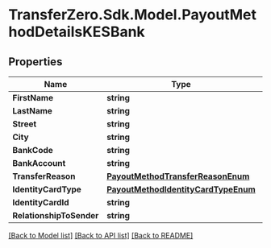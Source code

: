 
# TransferZero.Sdk.Model.PayoutMethodDetailsKESBank

## Properties

Name | Type | Description | Notes
------------ | ------------- | ------------- | -------------
**FirstName** | **string** |  | 
**LastName** | **string** |  | 
**Street** | **string** |  | 
**City** | **string** |  | [optional] 
**BankCode** | **string** |  | 
**BankAccount** | **string** |  | 
**TransferReason** | [**PayoutMethodTransferReasonEnum**](PayoutMethodTransferReasonEnum.md) |  | 
**IdentityCardType** | [**PayoutMethodIdentityCardTypeEnum**](PayoutMethodIdentityCardTypeEnum.md) |  | 
**IdentityCardId** | **string** |  | 
**RelationshipToSender** | **string** |  | [optional] 

[[Back to Model list]](../README.md#documentation-for-models)
[[Back to API list]](../README.md#documentation-for-api-endpoints)
[[Back to README]](../README.md)

